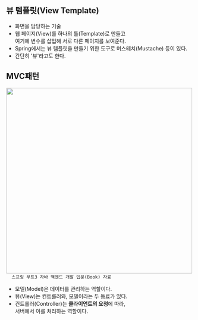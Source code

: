 ## 뷰 템플릿(View Template)
- 화면을 담당하는 기술
- 웹 페이지(View)를 하나의 틀(Template)로 만들고 <br> 여기에 변수를 삽입해 서로 다른 페이지를 보여준다.
- Spring에서는 뷰 템플릿을 만들기 위한 도구로 머스테치(Mustache) 등이 있다.
- 간단히 '뷰'라고도 한다.

## MVC패턴
<img src="https://github.com/user-attachments/assets/7b5aec7e-c0ad-45db-8def-05b1842f41c5" width="500" /> <br>
`   스프링 부트3 자바 백엔드 개발 입문(Book) 자료  `
- 모델(Model)은 데이터를 관리하는 역할이다.
- 뷰(View)는 컨트롤러와, 모델이라는 두 동료가 있다.
- 컨트롤러(Controller)는 **클라이언트의 요청**에 따라, <br>서버에서 이를 처리하는 역할이다.
